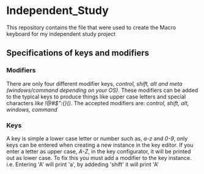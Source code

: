 # Independent_Study
This repository contains the file that were used to create the Macro keyboard for my independent study project


## Specifications of keys and modifiers


  ### Modifiers
  There are only four different modifier keys, *control, shift, alt and meta (windows/command depending on your OS)*. 
  These modifiers can be added to the typical keys to produce things like upper case letters and special characters *like !@#$":{}()*.
  The accepted modifiers are: *control, shift, alt, windows, command*

  ### Keys
  A key is simple a lower case letter or number such as, *a-z* and *0-9*, only keys can be entered when creating a new instance in the key editor.
  If you enter a letter as upper case, *A-Z*, in the key configurator, it will be printed out as lower case. To fix this you must add a modifier to the key instance. i.e. Entering 'A' will print 'a', by addeding 'shift' it will print 'A'


